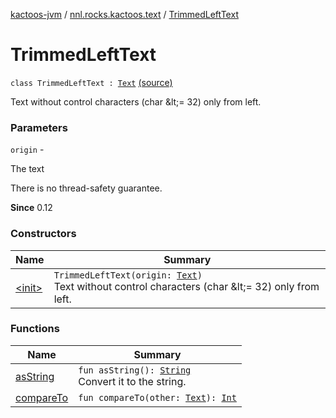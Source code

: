 [kactoos-jvm](../../index.md) / [nnl.rocks.kactoos.text](../index.md) / [TrimmedLeftText](.)

# TrimmedLeftText

`class TrimmedLeftText : `[`Text`](../../nnl.rocks.kactoos/-text/index.md) [(source)](https://github.com/neonailol/kactoos/blob/master/kactoos-jvm/src/main/kotlin/nnl/rocks/kactoos/text/TrimmedLeftText.kt#L18)

Text without control characters (char &amp;lt;= 32) only from left.

### Parameters

`origin` -

The text




There is no thread-safety guarantee.




**Since**
0.12

### Constructors

| Name | Summary |
|---|---|
| [&lt;init&gt;](-init-.md) | `TrimmedLeftText(origin: `[`Text`](../../nnl.rocks.kactoos/-text/index.md)`)`<br>Text without control characters (char &amp;lt;= 32) only from left. |

### Functions

| Name | Summary |
|---|---|
| [asString](as-string.md) | `fun asString(): `[`String`](https://kotlinlang.org/api/latest/jvm/stdlib/kotlin/-string/index.html)<br>Convert it to the string. |
| [compareTo](compare-to.md) | `fun compareTo(other: `[`Text`](../../nnl.rocks.kactoos/-text/index.md)`): `[`Int`](https://kotlinlang.org/api/latest/jvm/stdlib/kotlin/-int/index.html) |
